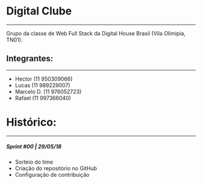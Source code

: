 # Digital Clube
---
Grupo da classe de Web Full Stack da Digital House Brasil (Vila Olímipia, TN01).


## Integrantes:
---
  - Hector (11 950309066)
  - Lucas (11 989229007)
  - Marcelo D. (11 976052723)
  - Rafael (11 997366040)



# Histórico:
---
  ##### Sprint #00 | 29/05/18
  - Sorteio do time
  - Criação do repositório no GitHub
  - Configuração de contribuição
